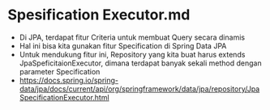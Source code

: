 # Spesification Executor.md
* Di JPA, terdapat fitur Criteria untuk membuat Query secara dinamis
* Hal ini bisa kita gunakan fitur Specification di Spring Data JPA
* Untuk mendukung fitur ini, Repository yang kita buat harus extends JpaSpeficitaionExecutor, dimana terdapat banyak sekali method dengan parameter Specification
* https://docs.spring.io/spring-data/jpa/docs/current/api/org/springframework/data/jpa/repository/JpaSpecificationExecutor.html 
